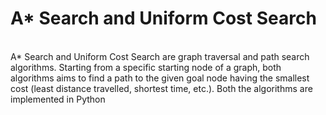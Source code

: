 <H1><b>A* Search and Uniform Cost Search</b></H1><br> A* Search and Uniform Cost Search are graph traversal and path search algorithms. Starting from a specific starting node of a graph, both algorithms aims to find a path to the given goal node having the smallest cost (least distance travelled, shortest time, etc.). Both the algorithms are implemented in Python
<br><br>

